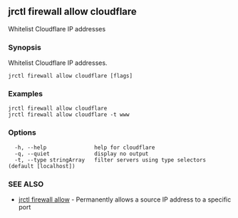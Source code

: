 ## jrctl firewall allow cloudflare

Whitelist Cloudflare IP addresses

### Synopsis

Whitelist Cloudflare IP addresses.

```
jrctl firewall allow cloudflare [flags]
```

### Examples

```
jrctl firewall allow cloudflare
jrctl firewall allow cloudflare -t www
```

### Options

```
  -h, --help               help for cloudflare
  -q, --quiet              display no output
  -t, --type stringArray   filter servers using type selectors (default [localhost])
```

### SEE ALSO

* [jrctl firewall allow](jrctl_firewall_allow.md)	 - Permanently allows a source IP address to a specific port

